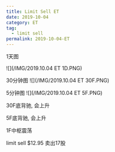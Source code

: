 ```yaml
---
title: Limit Sell ET
date: 2019-10-04
category: ET
tag:
  - limit sell
permalink: 2019-10-04-ET
---
```

1天图

![](/IMG/2019.10.04 ET 1D.PNG)

30分钟图
![](/IMG/2019.10.04 ET 30F.PNG)

5分钟图
![](/IMG/2019.10.04 ET 5F.PNG)

30F底背驰, 会上升

5F底背驰, 会上升

1F中枢震荡


limit sell $\$$12.95 卖出17股
